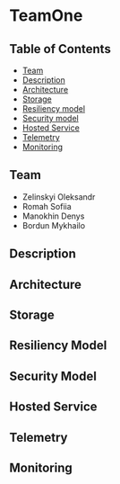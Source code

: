 # TeamOne

## Table of Contents
- [Team](#team)
- [Description](#description)
- [Architecture](#architecture)
- [Storage](#storage)
- [Resiliency model](#resiliency-model)
- [Security model](#security-model)
- [Hosted Service](#hosted-service)
- [Telemetry](#telemetry)
- [Monitoring](#monitoring)

## Team
- Zelinskyi Oleksandr
- Romah Sofiia
- Manokhin Denys
- Bordun Mykhailo

## Description

## Architecture

## Storage

## Resiliency Model

## Security Model

## Hosted Service

## Telemetry

## Monitoring
